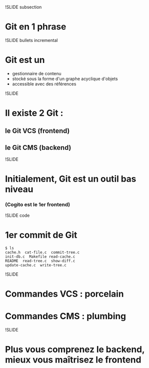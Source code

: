 !SLIDE subsection

# Git en 1 phrase

!SLIDE bullets incremental

# Git est un

* gestionnaire de contenu
* stocké sous la forme d&#39;un graphe acyclique d&#39;objets
* accessible avec des références

!SLIDE 

# Il existe 2 Git :
## le Git VCS (frontend)
## le Git CMS (backend)

!SLIDE

# Initialement, Git est un outil bas niveau
### (Cogito est le 1er frontend)

!SLIDE code

# 1er commit de Git

    $ ls
    cache.h  cat-file.c  commit-tree.c
    init-db.c  Makefile read-cache.c 
    README  read-tree.c  show-diff.c 
    update-cache.c  write-tree.c

!SLIDE

# Commandes VCS : <span class="green">porcelain</span>
# Commandes CMS : <span class="blue">plumbing</span>

!SLIDE

# Plus vous **comprenez** le backend, mieux vous **maîtrisez** le frontend

